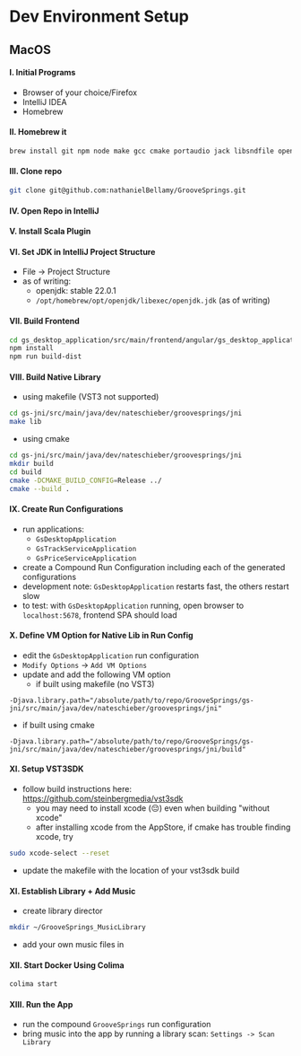 # Dev Environment Setup
## MacOS

#### I. Initial Programs

- Browser of your choice/Firefox
- IntelliJ IDEA
- Homebrew

#### II. Homebrew it
```bash
brew install git npm node make gcc cmake portaudio jack libsndfile openjdk scala@3.3 docker docker-compose colima
```

#### III. Clone repo
```bash
git clone git@github.com:nathanielBellamy/GrooveSprings.git
```

#### IV. Open Repo in IntelliJ

#### V. Install Scala Plugin

#### VI. Set JDK in IntelliJ Project Structure

- File -> Project Structure
- as of writing:
  - openjdk: stable 22.0.1
  - `/opt/homebrew/opt/openjdk/libexec/openjdk.jdk` (as of writing)

#### VII. Build Frontend

```bash
cd gs_desktop_application/src/main/frontend/angular/gs_desktop_application
npm install
npm run build-dist
```

#### VIII. Build Native Library
- using makefile (VST3 not supported)
```bash
cd gs-jni/src/main/java/dev/nateschieber/groovesprings/jni
make lib
```
- using cmake
```bash
cd gs-jni/src/main/java/dev/nateschieber/groovesprings/jni
mkdir build
cd build
cmake -DCMAKE_BUILD_CONFIG=Release ../
cmake --build .
```

#### IX. Create Run Configurations
- run applications: 
  - `GsDesktopApplication`
  - `GsTrackServiceApplication`
  - `GsPriceServiceApplication`
- create a Compound Run Configuration including each of the generated configurations
- development note: `GsDesktopApplication` restarts fast, the others restart slow
- to test: with `GsDesktopApplication` running, open browser to `localhost:5678`, frontend SPA should load

#### X. Define VM Option for Native Lib in Run Config
- edit the `GsDesktopApplication` run configuration
- `Modify Options` -> `Add VM Options`
- update and add the following VM option
  - if built using makefile (no VST3)
```
-Djava.library.path="/absolute/path/to/repo/GrooveSprings/gs-jni/src/main/java/dev/nateschieber/groovesprings/jni"
```
  - if built using cmake
```
-Djava.library.path="/absolute/path/to/repo/GrooveSprings/gs-jni/src/main/java/dev/nateschieber/groovesprings/jni/build"
```

#### XI. Setup VST3SDK

- follow build instructions here: https://github.com/steinbergmedia/vst3sdk
  - you may need to install xcode (😔) even when building "without xcode"
  - after installing xcode from the AppStore, if cmake has trouble finding xcode, try
```bash
sudo xcode-select --reset
```
  - update the makefile with the location of your vst3sdk build

#### XI. Establish Library + Add Music
- create library director
```bash
mkdir ~/GrooveSprings_MusicLibrary
```
- add your own music files in

#### XII. Start Docker Using Colima
```bash
colima start
```

#### XIII. Run the App
- run the compound `GrooveSprings` run configuration
- bring music into the app by running a library scan: `Settings -> Scan Library`
